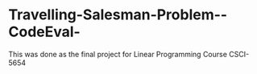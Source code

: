 Travelling-Salesman-Problem--CodeEval-
======================================

This was done as the final project for Linear Programming Course CSCI-5654
